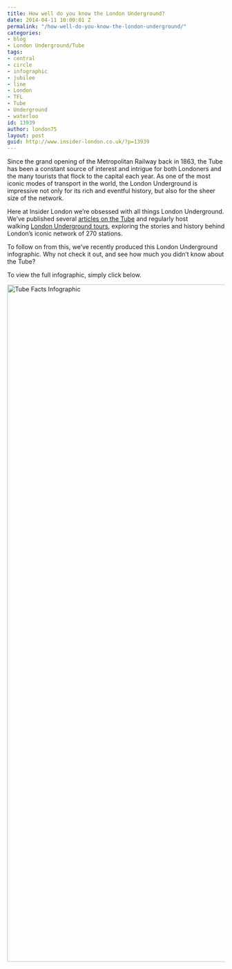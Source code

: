 ```yaml
---
title: How well do you know the London Underground?
date: 2014-04-11 10:00:01 Z
permalink: "/how-well-do-you-know-the-london-underground/"
categories:
- blog
- London Underground/Tube
tags:
- central
- circle
- infographic
- jubilee
- line
- London
- TFL
- Tube
- Underground
- waterloo
id: 13939
author: london75
layout: post
guid: http://www.insider-london.co.uk/?p=13939
---
```


Since the grand opening of the Metropolitan Railway back in 1863, the Tube has been a constant source of interest and intrigue for both Londoners and the many tourists that flock to the capital each year. As one of the most iconic modes of transport in the world, the London Underground is impressive not only for its rich and eventful history, but also for the sheer size of the network.

Here at Insider London we&#8217;re obsessed with all things London Underground. We&#8217;ve published several [articles on the Tube](http://www.insider-london.co.uk/2014/01/10/the-london-underground-2014/) and regularly host walking [London Underground tours](http://www.insider-london.co.uk/london-underground-tube-tours/), exploring the stories and history behind London&#8217;s iconic network of 270 stations.

To follow on from this, we&#8217;ve recently produced this London Underground infographic. Why not check it out, and see how much you didn&#8217;t know about the Tube?

To view the full infographic, simply click below.

<a title="CLick here to view the infographic" href="http://www.insider-london.co.uk/tube-facts-infographic/" target="_blank"><img class="alignnone size-full wp-image-13960" alt="Tube Facts Infographic" src="/wp-content/uploads/2014/02/Tube-Facts-Infographic-Thumb.jpg" width="569" height="1570" /></a>